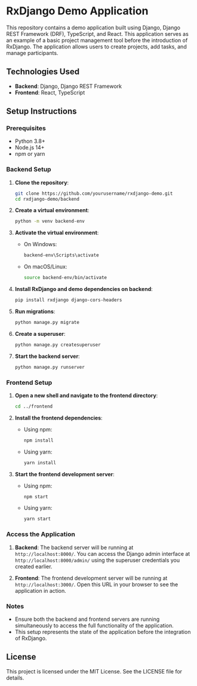 
# RxDjango Demo Application

This repository contains a demo application built using Django, Django REST Framework (DRF), TypeScript, and React. This application serves as an example of a basic project management tool before the introduction of RxDjango. The application allows users to create projects, add tasks, and manage participants.

## Technologies Used

- **Backend**: Django, Django REST Framework
- **Frontend**: React, TypeScript

## Setup Instructions

### Prerequisites

- Python 3.8+
- Node.js 14+
- npm or yarn

### Backend Setup

1. **Clone the repository**:

   ```bash
   git clone https://github.com/yourusername/rxdjango-demo.git
   cd rxdjango-demo/backend
   ```

2. **Create a virtual environment**:

   ```bash
   python -m venv backend-env
   ```

3. **Activate the virtual environment**:

   - On Windows:

     ```bash
     backend-env\Scripts\activate
     ```

   - On macOS/Linux:

     ```bash
     source backend-env/bin/activate
     ```

4. **Install RxDjango and demo dependencies on backend**:

   ```bash
   pip install rxdjango django-cors-headers
   ```

5. **Run migrations**:

   ```bash
   python manage.py migrate
   ```

6. **Create a superuser**:

   ```bash
   python manage.py createsuperuser
   ```

7. **Start the backend server**:

   ```bash
   python manage.py runserver
   ```

### Frontend Setup

1. **Open a new shell and navigate to the frontend directory**:

   ```bash
   cd ../frontend
   ```

2. **Install the frontend dependencies**:

   - Using npm:

     ```bash
     npm install
     ```

   - Using yarn:

     ```bash
     yarn install
     ```

3. **Start the frontend development server**:

   - Using npm:

     ```bash
     npm start
     ```

   - Using yarn:

     ```bash
     yarn start
     ```

### Access the Application

1. **Backend**: The backend server will be running at `http://localhost:8000/`. You can access the Django admin interface at `http://localhost:8000/admin/` using the superuser credentials you created earlier.

2. **Frontend**: The frontend development server will be running at `http://localhost:3000/`. Open this URL in your browser to see the application in action.

### Notes

- Ensure both the backend and frontend servers are running simultaneously to access the full functionality of the application.
- This setup represents the state of the application before the integration of RxDjango.

## License

This project is licensed under the MIT License. See the LICENSE file for details.
